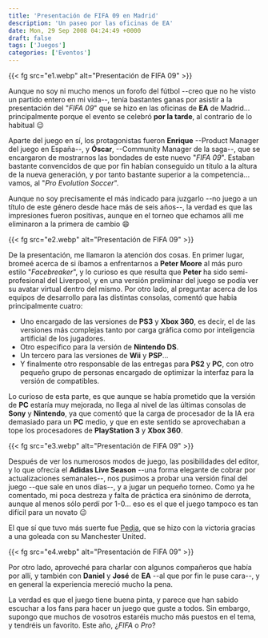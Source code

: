 ```yaml
---
title: 'Presentación de FIFA 09 en Madrid'
description: 'Un paseo por las oficinas de EA'
date: Mon, 29 Sep 2008 04:24:49 +0000
draft: false
tags: ['Juegos']
categories: ['Eventos']
---
```


{{< fg src="e1.webp" alt="Presentación de FIFA 09" >}}

Aunque no soy ni mucho menos un forofo del fútbol --creo que no he visto un partido entero en mi vida--, tenía bastantes ganas por asistir a la presentación del "_FIFA 09_" que se hizo en las oficinas de **EA** de Madrid... principalmente porque el evento se celebró **por la tarde**, al contrario de lo habitual :wink:

Aparte del juego en sí, los protagonistas fueron **Enrique** --Product Manager del juego en España--, y **Óscar**, --Community Manager de la saga--, que se encargaron de mostrarnos las bondades de este nuevo "_FIFA 09_". Estaban bastante convencidos de que por fin habían conseguido un título a la altura de la nueva generación, y por tanto bastante superior a la competencia... vamos, al "_Pro Evolution Soccer_".

Aunque no soy precisamente el más indicado para juzgarlo --no juego a un título de este género desde hace más de seis años--, la verdad es que las impresiones fueron positivas, aunque en el torneo que echamos allí me eliminaron a la primera de cambio :smile:

{{< fg src="e2.webp" alt="Presentación de FIFA 09" >}}

De la presentación, me llamaron la atención dos cosas. En primer lugar, bromeé acerca de si íbamos a enfrentarnos a **Peter Moore** al más puro estilo "_Facebreaker_", y lo curioso es que resulta que **Peter** ha sido semi-profesional del Liverpool, y en una versión preliminar del juego se podía ver su avatar virtual dentro del mismo. Por otro lado, al preguntar acerca de los equipos de desarrollo para las distintas consolas, comentó que habia principalmente cuatro:

*   Uno encargado de las versiones de **PS3** y **Xbox 360**, es decir, el de las versiones más complejas tanto por carga gráfica como por inteligencia artificial de los jugadores.
*   Otro especifico para la versión de **Nintendo DS**.
*   Un tercero para las versiones de **Wii** y **PSP**...
*   Y finalmente otro responsable de las entregas para **PS2** y **PC**, con otro pequeño grupo de personas encargado de optimizar la interfaz para la versión de compatibles.

Lo curioso de esta parte, es que aunque se había prometido que la versión de **PC** estaría muy mejorada, no llega al nivel de las últimas consolas de **Sony** y **Nintendo**, ya que comentó que la carga de procesador de la IA era demasiado para un **PC** medio, y que en este sentido se aprovechaban a tope los procesadores de **PlayStation 3** y **Xbox 360**.

{{< fg src="e3.webp" alt="Presentación de FIFA 09" >}}

Después de ver los numerosos modos de juego, las posibilidades del editor, y lo que ofrecía el **Adidas Live Season** --una forma elegante de cobrar por actualizaciones semanales--, nos pusimos a probar una versión final del juego --que sale en unos días--, y a jugar un pequeño torneo. Como ya he comentado, mi poca destreza y falta de práctica era sinónimo de derrota, aunque al menos sólo perdí por 1-0... eso es el que el juego tampoco es tan difícil para un novato :wink:

El que sí que tuvo más suerte fue [Pedja](http://elpixeblogdepedja.com/2008/09/pedja-campeon-del-torneo-community-day-fifa-09.html), que se hizo con la victoria gracias a una goleada con su Manchester United.

{{< fg src="e4.webp" alt="Presentación de FIFA 09" >}}

Por otro lado, aproveché para charlar con algunos compañeros que había por allí, y también con **Daniel** y **José** de **EA** --al que por fin le puse cara--, y en general la experiencia mereció mucho la pena.

La verdad es que el juego tiene buena pinta, y parece que han sabido escuchar a los fans para hacer un juego que guste a todos. Sin embargo, supongo que muchos de vosotros estaréis mucho más puestos en el tema, y tendréis un favorito. Este año, ¿_FIFA_ o _Pro_?